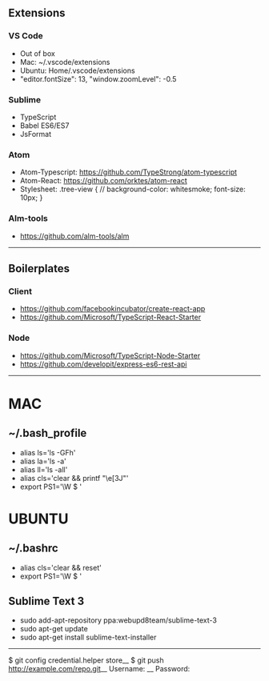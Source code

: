 

## Extensions ##

### VS Code ###
- Out of box
- Mac: ~/.vscode/extensions
- Ubuntu: Home/.vscode/extensions
- "editor.fontSize": 13,
  "window.zoomLevel": -0.5

### Sublime ###
- TypeScript
- Babel ES6/ES7
- JsFormat

### Atom ###
- Atom-Typescript: https://github.com/TypeStrong/atom-typescript
- Atom-React: https://github.com/orktes/atom-react
- Stylesheet: 
.tree-view {
  // background-color: whitesmoke;
  font-size: 10px;
}

### Alm-tools ###
- https://github.com/alm-tools/alm

- - - -

## Boilerplates ##

### Client ###
- https://github.com/facebookincubator/create-react-app
- https://github.com/Microsoft/TypeScript-React-Starter

### Node ###
- https://github.com/Microsoft/TypeScript-Node-Starter
- https://github.com/developit/express-es6-rest-api


- - - -

# MAC #

## ~/.bash_profile ##
- alias ls='ls -GFh'
- alias la='ls -a'
- alias ll='ls -all'
- alias cls='clear && printf "\e[3J"'
- export PS1='\W \$ '


# UBUNTU #

## ~/.bashrc ##
- alias cls='clear && reset'
- export PS1='\W \$ '

## Sublime Text 3 ##
- sudo add-apt-repository ppa:webupd8team/sublime-text-3
- sudo apt-get update
- sudo apt-get install sublime-text-installer

- - - -

$ git config credential.helper store__
$ git push http://example.com/repo.git__
Username: <type your username>__
Password: <type your password>
